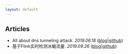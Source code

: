 ```yaml
---
layout: default
---
```




## Articles

*   All about dns tunneling attack. _2019.06.18_ ([blog](./docs/all-about-dns-tunneling.html)\|[github](https://github.com/xing-xiao/Maneo/tree/master/cases/tunnel/dns))
*   基于Flink实时检测冰蝎流量. _2019.09.26_ ([blog](./docs/detect-behindor.html)\|[github](https://github.com/xing-xiao/Maneo-Detect-Behinder))
